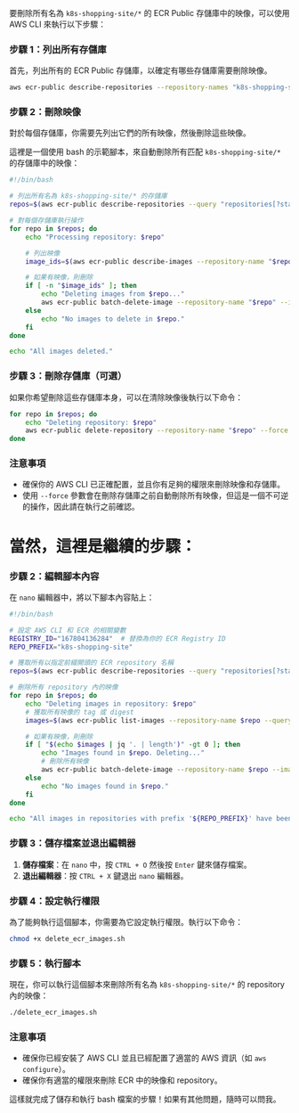 要刪除所有名為 `k8s-shopping-site/*` 的 ECR Public 存儲庫中的映像，可以使用 AWS CLI 來執行以下步驟：

### 步驟 1：列出所有存儲庫
首先，列出所有的 ECR Public 存儲庫，以確定有哪些存儲庫需要刪除映像。

```bash
aws ecr-public describe-repositories --repository-names "k8s-shopping-site/*"
```

### 步驟 2：刪除映像
對於每個存儲庫，你需要先列出它們的所有映像，然後刪除這些映像。

這裡是一個使用 bash 的示範腳本，來自動刪除所有匹配 `k8s-shopping-site/*` 的存儲庫中的映像：

```bash
#!/bin/bash

# 列出所有名為 k8s-shopping-site/* 的存儲庫
repos=$(aws ecr-public describe-repositories --query "repositories[?starts_with(repositoryName, 'k8s-shopping-site/')].repositoryName" --output text)

# 對每個存儲庫執行操作
for repo in $repos; do
    echo "Processing repository: $repo"

    # 列出映像
    image_ids=$(aws ecr-public describe-images --repository-name "$repo" --query "imageDetails[*].imageDigest" --output text)

    # 如果有映像，則刪除
    if [ -n "$image_ids" ]; then
        echo "Deleting images from $repo..."
        aws ecr-public batch-delete-image --repository-name "$repo" --image-ids $image_ids
    else
        echo "No images to delete in $repo."
    fi
done

echo "All images deleted."
```

### 步驟 3：刪除存儲庫（可選）
如果你希望刪除這些存儲庫本身，可以在清除映像後執行以下命令：

```bash
for repo in $repos; do
    echo "Deleting repository: $repo"
    aws ecr-public delete-repository --repository-name "$repo" --force
done
```

### 注意事項
- 確保你的 AWS CLI 已正確配置，並且你有足夠的權限來刪除映像和存儲庫。
- 使用 `--force` 參數會在刪除存儲庫之前自動刪除所有映像，但這是一個不可逆的操作，因此請在執行之前確認。


# 當然，這裡是繼續的步驟：

### 步驟 2：編輯腳本內容

在 `nano` 編輯器中，將以下腳本內容貼上：

```bash
#!/bin/bash

# 設定 AWS CLI 和 ECR 的相關變數
REGISTRY_ID="167804136284"  # 替換為你的 ECR Registry ID
REPO_PREFIX="k8s-shopping-site"

# 獲取所有以指定前綴開頭的 ECR repository 名稱
repos=$(aws ecr-public describe-repositories --query "repositories[?starts_with(repositoryName, '${REPO_PREFIX}')].repositoryName" --output text)

# 刪除所有 repository 內的映像
for repo in $repos; do
    echo "Deleting images in repository: $repo"
    # 獲取所有映像的 tag 或 digest
    images=$(aws ecr-public list-images --repository-name $repo --query "imageIds[*]" --output json)

    # 如果有映像，則刪除
    if [ "$(echo $images | jq '. | length')" -gt 0 ]; then
        echo "Images found in $repo. Deleting..."
        # 刪除所有映像
        aws ecr-public batch-delete-image --repository-name $repo --image-ids "$images"
    else
        echo "No images found in $repo."
    fi
done

echo "All images in repositories with prefix '${REPO_PREFIX}' have been deleted."
```

### 步驟 3：儲存檔案並退出編輯器

1. **儲存檔案**：在 `nano` 中，按 `CTRL + O` 然後按 `Enter` 鍵來儲存檔案。
2. **退出編輯器**：按 `CTRL + X` 鍵退出 `nano` 編輯器。

### 步驟 4：設定執行權限

為了能夠執行這個腳本，你需要為它設定執行權限。執行以下命令：

```bash
chmod +x delete_ecr_images.sh
```

### 步驟 5：執行腳本

現在，你可以執行這個腳本來刪除所有名為 `k8s-shopping-site/*` 的 repository 內的映像：

```bash
./delete_ecr_images.sh
```

### 注意事項

- 確保你已經安裝了 AWS CLI 並且已經配置了適當的 AWS 資訊（如 `aws configure`）。
- 確保你有適當的權限來刪除 ECR 中的映像和 repository。

這樣就完成了儲存和執行 bash 檔案的步驟！如果有其他問題，隨時可以問我。